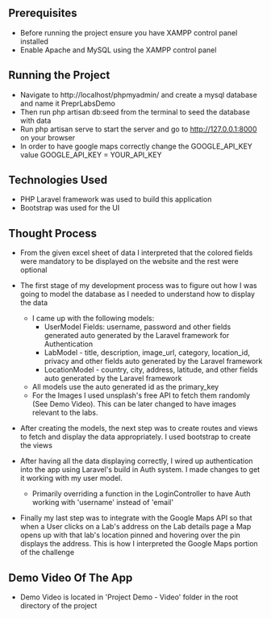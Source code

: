 
## Prerequisites

* Before running the project ensure you have XAMPP control panel installed
* Enable Apache and MySQL using the XAMPP control panel

## Running the Project
* Navigate to http://localhost/phpmyadmin/ and create a mysql database and name it PreprLabsDemo
* Then run php artisan db:seed from the terminal to seed the database with data
* Run php artisan serve to start the server and go to http://127.0.0.1:8000 on your browser
* In order to have google maps correctly change the GOOGLE_API_KEY value GOOGLE_API_KEY = YOUR_API_KEY

## Technologies Used
* PHP Laravel framework was used to build this application
* Bootstrap was used for the UI 

## Thought Process
* From the given excel sheet of data I interpreted that the colored fields were mandatory to be displayed on the website and the rest were optional
* The first stage of my development process was to figure out how I was going to model the database as I needed to understand how to display the data
  * I came up with the following models: 
    * UserModel Fields: username, password and other fields generated auto generated by the Laravel framework for Authentication
    * LabModel - title, description, image_url, category, location_id, privacy and other fields auto generated by the Laravel framework 
    * LocationModel - country, city, address, latitude, and other fields auto generated by the Laravel framework
  * All models use the auto generated id as the primary_key
  * For the Images I used unsplash's free API to fetch them randomly (See Demo Video). This can be later changed to have images relevant to the labs.
* After creating the models, the next step was to create routes and views to fetch and display the data appropriately. I used bootstrap to create the views

* After having all the data displaying correctly, I wired up authentication into the app using Laravel's build in Auth system. I made changes to get it working with my user model.
  * Primarily overriding a function in the LoginController to have Auth working with 'username' instead of 'email' 
  
* Finally my last step was to integrate with the Google Maps API so that when a User clicks on a Lab's address on the Lab details page a Map opens up with that lab's location pinned and hovering over the pin displays the address. This is how I interpreted the Google Maps portion of the challenge  

## Demo Video Of The App
 * Demo Video is located in 'Project Demo - Video' folder in the root directory of the project
